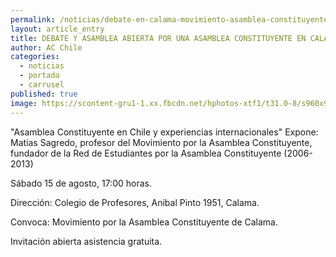 ```yaml
---
permalink: /noticias/debate-en-calama-movimiento-asamblea-constituyente.html
layout: article_entry
title: DEBATE Y ASAMBLEA ABIERTA POR UNA ASAMBLEA CONSTITUYENTE EN CALAMA.
author: AC Chile
categories: 
  - noticias
  - portada
  - carrusel
published: true
image: https://scontent-gru1-1.xx.fbcdn.net/hphotos-xtf1/t31.0-8/s960x960/11845063_10153476055016397_5055181424433203953_o.jpg
---
```


"Asamblea Constituyente en Chile y experiencias internacionales"
Expone: Matías Sagredo, profesor del Movimiento por la Asamblea Constituyente, fundador de la Red de Estudiantes por la Asamblea Constituyente (2006-2013)

Sábado 15 de agosto, 17:00 horas.

Dirección: Colegio de Profesores, Anibal Pinto 1951, Calama.

Convoca: Movimiento por la Asamblea Constituyente de Calama.

Invitación abierta asistencia gratuita.
